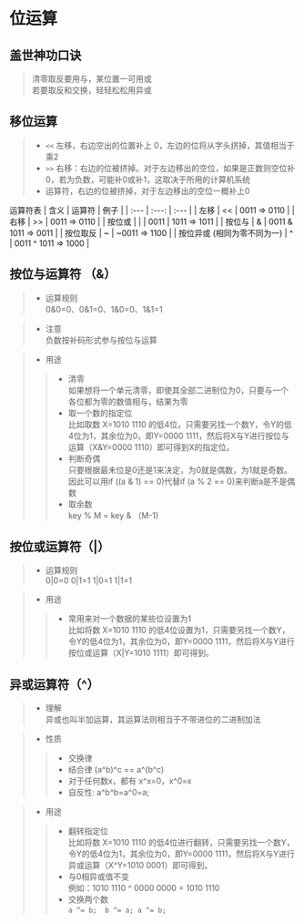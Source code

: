 位运算
==========================


盖世神功口诀
------------------------
> 清零取反要用与，某位置一可用或  
> 若要取反和交换，轻轻松松用异或


移位运算
------------------------
> - `<<`  左移，右边空出的位置补上 0，左边的位将从字头挤掉，其值相当于乘2  
> - `>>` 右移：右边的位被挤掉。对于左边移出的空位，如果是正数则空位补0，若为负数，可能补0或补1，这取决于所用的计算机系统  
> - 运算符，右边的位被挤掉，对于左边移出的空位一概补上0


运算符表
| 含义                        | 运算符 | 例子 |
| :---                         | :---:   | :---  |
| 左移                        | <<    |  0011 => 0110 |
| 右移                        | >>    |  0011 => 0110 |
| 按位或                      |  \|    |  0011 \| 1011 => 1011 |
| 按位与                      | &     |  0011 & 1011 => 0011 |
| 按位取反                    | ~     |  ~0011 => 1100 |
| 按位异或 (相同为零不同为一)   | ^     |  0011 ^ 1011 => 1000 |


按位与运算符 （&）
-------------------------
> - 运算规则  
>  0&0=0、0&1=0、1&0=0、1&1=1  

> - 注意  
> 负数按补码形式参与按位与运算  

> - 用途
>> - 清零  
>> 如果想将一个单元清零，即使其全部二进制位为0，只要与一个各位都为零的数值相与，结果为零  
>> - 取一个数的指定位  
>> 比如取数 X=1010 1110 的低4位，只需要另找一个数Y，令Y的低4位为1，其余位为0，即Y=0000 1111，然后将X与Y进行按位与运算（X&Y=0000 1110）即可得到X的指定位。  
>> - 判断奇偶  
>> 只要根据最未位是0还是1来决定，为0就是偶数，为1就是奇数。因此可以用if ((a & 1) == 0)代替if (a % 2 == 0)来判断a是不是偶数   
>> - 取余数  
>> key % M = key & （M-1)


按位或运算符（|） 
--------------------------
> - 运算规则  
> 0|0=0  0|1=1  1|0=1  1|1=1  

> - 用途  
>> - 常用来对一个数据的某些位设置为1  
>> 比如将数 X=1010 1110 的低4位设置为1，只需要另找一个数Y，令Y的低4位为1，其余位为0，即Y=0000 1111，然后将X与Y进行按位或运算（X|Y=1010 1111）即可得到。  

异或运算符（^）
--------------------------
> - 理解  
> 异或也叫半加运算，其运算法则相当于不带进位的二进制加法  

> - 性质  
>> - 交换律  
>> - 结合律 (a^b)^c == a^(b^c)  
>> - 对于任何数x，都有 x^x=0，x^0=x  
>> - 自反性: a^b^b=a^0=a;  

> - 用途  
>> - 翻转指定位  
>> 比如将数 X=1010 1110 的低4位进行翻转，只需要另找一个数Y，令Y的低4位为1，其余位为0，即Y=0000 1111，然后将X与Y进行异或运算（X^Y=1010 0001）即可得到。  
>> - 与0相异或值不变  
>> 例如：1010 1110 ^ 0000 0000 = 1010 1110  
>> - 交换两个数  
>> `a ^= b;  b ^= a; a ^= b;`  


    
